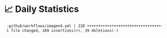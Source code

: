# 📈 Daily Statistics

```diff
 .github/workflows/imagen4.yml | 228 ++++++++++++++++++++++++++++++++++--------
 1 file changed, 189 insertions(+), 39 deletions(-)
```

